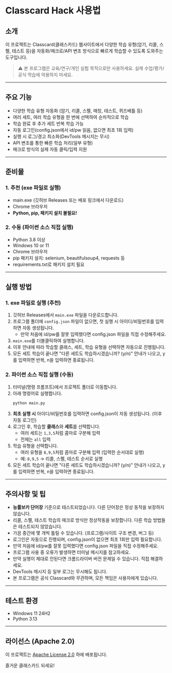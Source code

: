 # Classcard Hack 사용법

## 소개
이 프로젝트는 Classcard(클래스카드) 웹사이트에서 다양한 학습 유형(암기, 리콜, 스펠, 테스트 등)을 자동화/매크로/API 변조 방식으로 빠르게 학습할 수 있도록 도와주는 도구입니다.

> ⚠️ 본 프로그램은 교육/연구/개인 실험 목적으로만 사용하세요. 실제 수업/평가/공식 학습에 악용하지 마세요.

---

## 주요 기능
- 다양한 학습 유형 자동화 (암기, 리콜, 스펠, 매칭, 테스트, 퀴즈배틀 등)
- 여러 세트, 여러 학습 유형을 한 번에 선택하여 순차적으로 학습
- 학습 완료 후 추가 세트 반복 학습 가능
- 자동 로그인(config.json에서 id/pw 읽음, 없으면 최초 1회 입력)
- 실행 시 로그/경고 최소화(DevTools 메시지는 무시)
- API 변조를 통한 빠른 학습 처리(일부 유형)
- 매크로 방식의 실제 자동 클릭/입력 지원

---

## 준비물

### 1. 추천 (exe 파일로 실행)
- main.exe (깃허브 Releases 또는 배포 링크에서 다운로드)
- Chrome 브라우저
- **Python, pip, 패키지 설치 불필요!**

### 2. 수동 (파이썬 소스 직접 실행)
- Python 3.8 이상
- Windows 10 or 11
- Chrome 브라우저
- pip 패키지 설치: selenium, beautifulsoup4, requests 등
- requirements.txt로 패키지 설치 필요

---

## 실행 방법

### 1. exe 파일로 실행 (추천)
1. 깃허브 Releases에서 `main.exe` 파일을 다운로드합니다.
2. 프로그램 폴더에 `config.json` 파일이 없으면, 첫 실행 시 아이디/비밀번호를 입력하면 자동 생성됩니다.
   - 만약 처음에 id/pw를 잘못 입력했다면 config.json 파일을 직접 수정해주세요.
3. `main.exe`를 더블클릭하여 실행합니다.
4. 이후 안내에 따라 학습할 클래스, 세트, 학습 유형을 선택하면 자동으로 진행됩니다.
5. 모든 세트 학습이 끝나면 "다른 세트도 학습하시겠습니까? (y/n)" 안내가 나오고, y를 입력하면 반복, n을 입력하면 종료됩니다.

### 2. 파이썬 소스 직접 실행 (수동)
1. 터미널(명령 프롬프트)에서 프로젝트 폴더로 이동합니다.
2. 아래 명령어로 실행합니다.
   ```bash
   python main.py
   ```
3. **최초 실행 시** 아이디/비밀번호를 입력하면 config.json이 자동 생성됩니다. (이후 자동 로그인)
4. 로그인 후, 학습할 **클래스**와 **세트**를 선택합니다.
   - 여러 세트는 `1,3,5`처럼 콤마로 구분해 입력
   - 전체는 `all` 입력
5. 학습 유형을 선택합니다.
   - 여러 유형을 `8,9,5`처럼 콤마로 구분해 입력 (입력한 순서대로 실행)
   - 예: `8,9,5` → 리콜, 스펠, 테스트 순서로 실행
6. 모든 세트 학습이 끝나면 "다른 세트도 학습하시겠습니까? (y/n)" 안내가 나오고, y를 입력하면 반복, n을 입력하면 종료됩니다.

---

## 주의사항 및 팁
- **능률보카 단어장** 기준으로 테스트되었습니다. 다른 단어장은 정상 동작을 보장하지 않습니다.
- 리콜, 스펠, 테스트 학습의 매크로 방식만 정상작동을 보장합니다. 다른 학습 방법들은 테스트되지 않았습니다.
- 가끔 중간에 몇 개씩 틀릴 수 있습니다. (프로그램/사이트 구조 변경, 버그 등)
- 로그인은 자동으로 진행되며, config.json이 없으면 최초 1회만 입력 필요합니다.
- 만약 처음에 id/pw를 잘못 입력했다면 config.json 파일을 직접 수정해주세요.
- 프로그램 사용 중 오류가 발생하면 터미널 메시지를 참고하세요.
- 만약 실행이 제대로 안된다면 크롬드라이버 버전 문제일 수 있습니다. 직접 해결하세요.
- DevTools 메시지 등 일부 로그는 무시해도 됩니다.
- 본 프로그램은 공식 Classcard와 무관하며, 모든 책임은 사용자에게 있습니다.

---

## 테스트 환경
- Windows 11 24H2
- Python 3.13

---

## 라이선스 (Apache 2.0)
이 프로젝트는 [Apache License 2.0](https://www.apache.org/licenses/LICENSE-2.0) 하에 배포됩니다.

즐거운 클래스카드 되세요!
